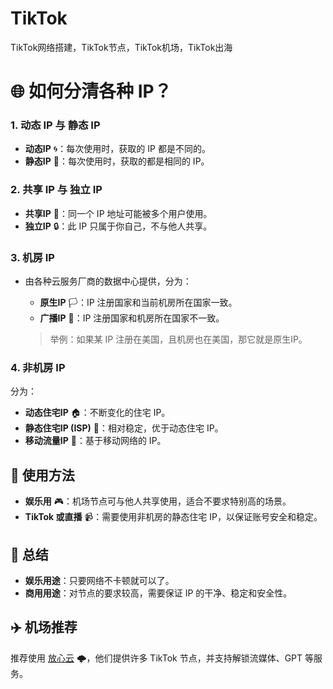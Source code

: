 # TikTok
TikTok网络搭建，TikTok节点，TikTok机场，TikTok出海
# 🌐 如何分清各种 IP？

### 1. 动态 IP 与 静态 IP
- **动态IP** 🌀：每次使用时，获取的 IP 都是不同的。
- **静态IP** 📌：每次使用时，获取的都是相同的 IP。

### 2. 共享 IP 与 独立 IP
- **共享IP** 👥：同一个 IP 地址可能被多个用户使用。
- **独立IP** 🔒：此 IP 只属于你自己，不与他人共享。

### 3. 机房 IP
- 由各种云服务厂商的数据中心提供，分为：
  - **原生IP** 🏳️：IP 注册国家和当前机房所在国家一致。
  - **广播IP** 🚨：IP 注册国家和机房所在国家不一致。
  
  > 举例：如果某 IP 注册在美国，且机房也在美国，那它就是原生IP。

### 4. 非机房 IP
分为：
- **动态住宅IP** 🏠：不断变化的住宅 IP。
- **静态住宅IP (ISP)** 🏡：相对稳定，优于动态住宅 IP。
- **移动流量IP** 📱：基于移动网络的 IP。

## 🚀 使用方法

- **娱乐用** 🎮：机场节点可与他人共享使用，适合不要求特别高的场景。
- **TikTok 或直播** 📹：需要使用非机房的静态住宅 IP，以保证账号安全和稳定。

## 📝 总结
- **娱乐用途**：只要网络不卡顿就可以了。
- **商用用途**：对节点的要求较高，需要保证 IP 的干净、稳定和安全性。

## ✈️ 机场推荐
推荐使用 [放心云](https://speed17.net) 🌩️，他们提供许多 TikTok 节点，并支持解锁流媒体、GPT 等服务。

